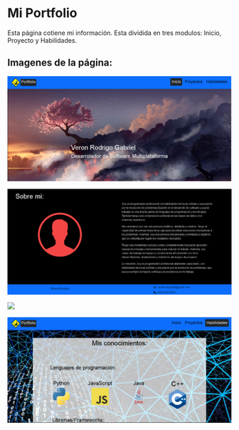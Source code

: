 # Mi Portfolio

 Esta página cotiene mi información. Esta dividida en tres modulos: Inicio, Proyecto y Habilidades.

 ## Imagenes de la página:

 <p>
    <img src = "\img\readme\inicio.png"></img>
 </p>
 <p>
    <img src = "\img\readme\sobremi.png"></img>
 </p>
<p>
    <img src = "\img\readme\proyecto.png"></img>
 </p>
<p>
    <img src = "\img\readme\habilidades.png"></img>
 </p>

